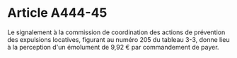 # Article A444-45

Le signalement à la commission de coordination des actions de prévention des expulsions locatives, figurant au numéro 205 du tableau 3-3, donne lieu à la perception d'un émolument de 9,92 € par commandement de payer.
